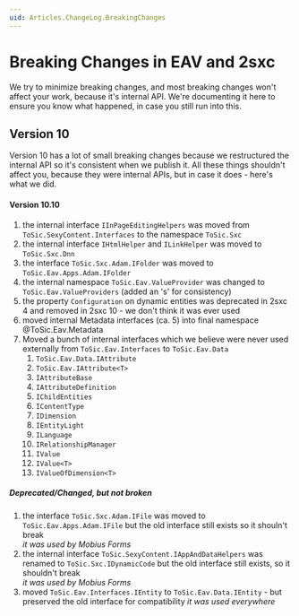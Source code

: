 ```yaml
---
uid: Articles.ChangeLog.BreakingChanges
---
```


# Breaking Changes in EAV and 2sxc

We try to minimize breaking changes, and most breaking changes won't affect your work, because it's internal API. 
We're documenting it here to ensure you know what happened, in case you still run into this.

## Version 10

Version 10 has a lot of small breaking changes because we restructured the internal API so it's consistent when we publish it. 
All these things shouldn't affect you, because they were internal APIs, but in case it does - here's what we did.

#### Version 10.10

1. the internal interface `IInPageEditingHelpers` was moved from `ToSic.SexyContent.Interfaces` to the namespace `ToSic.Sxc`
1. the internal interface `IHtmlHelper` and `ILinkHelper` was moved to `ToSic.Sxc.Dnn`
1. the interface `ToSic.Sxc.Adam.IFolder` was moved to `ToSic.Eav.Apps.Adam.IFolder`
1. the internal namespace `ToSic.Eav.ValueProvider` was changed to `ToSic.Eav.ValueProviders` (added an 's' for consistency)
1. the property `Configuration` on dynamic entities was deprecated in 2sxc 4 and removed in 2sxc 10 - we don't think it was ever used
1. moved internal Metadata interfaces (ca. 5) into final namespace @ToSic.Eav.Metadata
1. Moved a bunch of internal interfaces which we believe were never used externally from `ToSic.Eav.Interfaces` to `ToSic.Eav.Data`
	1. `ToSic.Eav.Data.IAttribute`
	1. `ToSic.Eav.IAttribute<T>`
	1. `IAttributeBase`
	1. `IAttributeDefinition`
	1. `IChildEntities` 
	1. `IContentType`
	1. `IDimension`
	1. `IEntityLight`
	1. `ILanguage`
	1. `IRelationshipManager`
	1. `IValue`
	1. `IValue<T>`
	1. `IValueOfDimension<T>`

##### Deprecated/Changed, but not broken

1. the interface `ToSic.Sxc.Adam.IFile` was moved to `ToSic.Eav.Apps.Adam.IFile` but the old interface still exists so it shouln't break  
	_it was used by Mobius Forms_
1. the internal interface `ToSic.SexyContent.IAppAndDataHelpers` was renamed to `ToSic.Sxc.IDynamicCode` but the old interface still exists, so it shouldn't break  
	_it was used by Mobius Forms_
1. moved `ToSic.Eav.Interfaces.IEntity` to `ToSic.Eav.Data.IEntity` - but preserved the old interface for compatibility
	_it was used everywhere_
